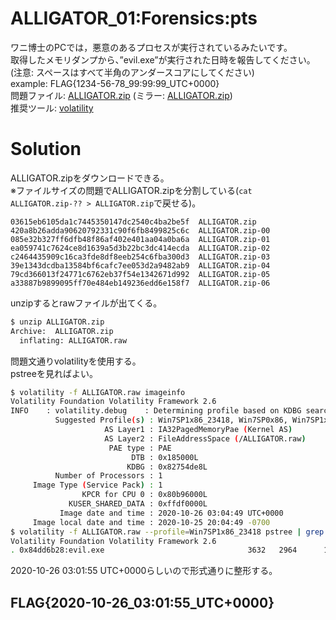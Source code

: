 # ALLIGATOR_01:Forensics:pts
ワニ博士のPCでは，悪意のあるプロセスが実行されているみたいです。  
取得したメモリダンプから、”evil.exe”が実行された日時を報告してください。  
(注意: スペースはすべて半角のアンダースコアにしてください)  
example: FLAG{1234-56-78_99:99:99_UTC+0000}  
問題ファイル: [ALLIGATOR.zip](https://mega.nz/file/dHZWkTzA#9a-yHID2Fg_upTaVmYKhO_3-gu7Q0JbLiw-HSfarQyU) (ミラー: [ALLIGATOR.zip](https://drive.google.com/file/d/1yb6Ojbl7xkgRYU-4DgNi-0iJWT6jO2uW/view?usp=sharing))  
推奨ツール: [volatility](https://github.com/volatilityfoundation/volatility)  

# Solution
ALLIGATOR.zipをダウンロードできる。  
※ファイルサイズの問題でALLIGATOR.zipを分割している(`cat ALLIGATOR.zip-?? > ALLIGATOR.zip`で戻せる)。  
```text
03615eb6105da1c7445350147dc2540c4ba2be5f  ALLIGATOR.zip
420a8b26adda90620792331c90f6fb8499825c6c  ALLIGATOR.zip-00
085e32b327ff6dfb48f86af402e401aa04a0ba6a  ALLIGATOR.zip-01
ea059741c7624ce8d1639a5d3b22bc3dc414ecda  ALLIGATOR.zip-02
c2464435909c16ca3fde8df8eeb254c6fba300d3  ALLIGATOR.zip-03
39e1343dcdba13584bf6cafc7ee053d2a9482ab9  ALLIGATOR.zip-04
79cd366013f24771c6762eb37f54e1342671d992  ALLIGATOR.zip-05
a33887b9899095ff70e484eb149236edd6e158f7  ALLIGATOR.zip-06
```
unzipするとrawファイルが出てくる。  
```bash
$ unzip ALLIGATOR.zip
Archive:  ALLIGATOR.zip
  inflating: ALLIGATOR.raw
```
問題文通りvolatilityを使用する。  
pstreeを見ればよい。  
```bash
$ volatility -f ALLIGATOR.raw imageinfo
Volatility Foundation Volatility Framework 2.6
INFO    : volatility.debug    : Determining profile based on KDBG search...
          Suggested Profile(s) : Win7SP1x86_23418, Win7SP0x86, Win7SP1x86
                     AS Layer1 : IA32PagedMemoryPae (Kernel AS)
                     AS Layer2 : FileAddressSpace (/ALLIGATOR.raw)
                      PAE type : PAE
                           DTB : 0x185000L
                          KDBG : 0x82754de8L
          Number of Processors : 1
     Image Type (Service Pack) : 1
                KPCR for CPU 0 : 0x80b96000L
             KUSER_SHARED_DATA : 0xffdf0000L
           Image date and time : 2020-10-26 03:04:49 UTC+0000
     Image local date and time : 2020-10-25 20:04:49 -0700
$ volatility -f ALLIGATOR.raw --profile=Win7SP1x86_23418 pstree | grep evil.exe
Volatility Foundation Volatility Framework 2.6
. 0x84dd6b28:evil.exe                                3632   2964      1     21 2020-10-26 03:01:55 UTC+0000
```
2020-10-26 03:01:55 UTC+0000らしいので形式通りに整形する。  

## FLAG{2020-10-26_03:01:55_UTC+0000}